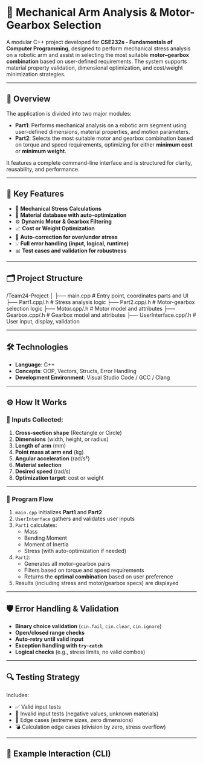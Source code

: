 # 🤖 Mechanical Arm Analysis & Motor-Gearbox Selection

A modular C++ project developed for **CSE232s - Fundamentals of Computer Programming**, designed to perform mechanical stress analysis on a robotic arm and assist in selecting the most suitable **motor–gearbox combination** based on user-defined requirements. The system supports material property validation, dimensional optimization, and cost/weight minimization strategies.

---

## 📌 Overview

The application is divided into two major modules:
- **Part1**: Performs mechanical analysis on a robotic arm segment using user-defined dimensions, material properties, and motion parameters.
- **Part2**: Selects the most suitable motor and gearbox combination based on torque and speed requirements, optimizing for either **minimum cost** or **minimum weight**.

It features a complete command-line interface and is structured for clarity, reusability, and performance.

---

## 🧠 Key Features

- 🧮 **Mechanical Stress Calculations**
- 🧾 **Material database with auto-optimization**
- ⚙️ **Dynamic Motor & Gearbox Filtering**
- 📈 **Cost or Weight Optimization**
- 🔧 **Auto-correction for over/under stress**
- 💡 **Full error handling (input, logical, runtime)**
- 📊 **Test cases and validation for robustness**

---

## 🗂 Project Structure

/Team24-Project
│
├── main.cpp # Entry point, coordinates parts and UI
├── Part1.cpp/.h # Stress analysis logic
├── Part2.cpp/.h # Motor-gearbox selection logic
├── Motor.cpp/.h # Motor model and attributes
├── Gearbox.cpp/.h # Gearbox model and attributes
├── UserInterface.cpp/.h # User input, display, validation

---

## 🛠 Technologies

- **Language**: C++
- **Concepts**: OOP, Vectors, Structs, Error Handling
- **Development Environment**: Visual Studio Code / GCC / Clang

---

## ⚙️ How It Works

### 🧾 Inputs Collected:
1. **Cross-section shape** (Rectangle or Circle)
2. **Dimensions** (width, height, or radius)
3. **Length of arm** (mm)
4. **Point mass at arm end** (kg)
5. **Angular acceleration** (rad/s²)
6. **Material selection**
7. **Desired speed** (rad/s)
8. **Optimization target**: cost or weight

---

### 🔄 Program Flow

1. `main.cpp` initializes **Part1** and **Part2**
2. `UserInterface` gathers and validates user inputs
3. `Part1` calculates:
   - Mass
   - Bending Moment
   - Moment of Inertia
   - Stress (with auto-optimization if needed)
4. `Part2`:
   - Generates all motor–gearbox pairs
   - Filters based on torque and speed requirements
   - Returns the **optimal combination** based on user preference
5. Results (including stress and motor/gearbox specs) are displayed

---

## 🛡 Error Handling & Validation

- **Binary choice validation** (`cin.fail`, `cin.clear`, `cin.ignore`)
- **Open/closed range checks**
- **Auto-retry until valid input**
- **Exception handling with `try-catch`**
- **Logical checks** (e.g., stress limits, no valid combos)

---

## 🔍 Testing Strategy

Includes:
- ✅ Valid input tests
- 🚫 Invalid input tests (negative values, unknown materials)
- 📐 Edge cases (extreme sizes, zero dimensions)
- 💣 Calculation edge cases (division by zero, stress overflow)

---

## 🧪 Example Interaction (CLI)

